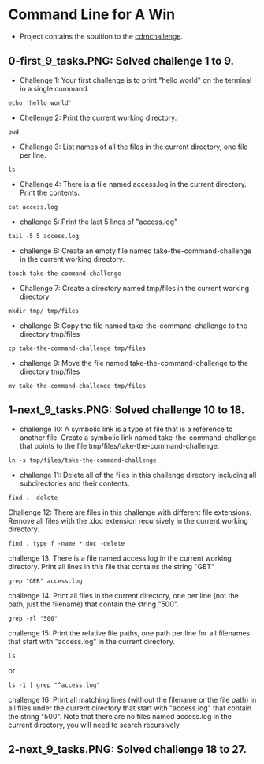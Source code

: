 # Command Line for A Win

- Project contains the soultion to the [cdmchallenge](https://cmdchallenge.com/#/move_file). 

## 0-first_9_tasks.PNG: Solved challenge 1 to 9. 

- Challenge 1: Your first challenge is to print "hello world" on the terminal in a single command.
```
echo 'hello world'
```
- Chellenge 2: Print the current working directory.

 ```
 pwd 
 ```

- Challenge 3: List names of all the files in the current directory, one file per line.

 ```
 ls
 ```
- Challenge 4: There is a file named access.log in the current directory. Print the contents.
```
cat access.log
```
- challenge 5: Print the last 5 lines of "access.log"
```
tail -5 5 access.log
```
- challenge 6: Create an empty file named take-the-command-challenge in the current working directory.
 ```
 touch take-the-command-challenge
 ```
- Challenge 7: Create a directory named tmp/files in the current working directory

```
mkdir tmp/ tmp/files
```
- challenge 8: Copy the file named take-the-command-challenge to the directory tmp/files
```
cp take-the-command-challenge tmp/files
```
- challenge 9: Move the file named take-the-command-challenge to the directory tmp/files
 ```
 mv take-the-command-challenge tmp/files
 ```
## 1-next_9_tasks.PNG: Solved challenge 10 to 18. 
- challenge 10: A symbolic link is a type of file that is a reference to another file. Create a symbolic link named take-the-command-challenge that points to the file tmp/files/take-the-command-challenge.
```
ln -s tmp/files/take-the-command-challenge
```
- challenge 11: Delete all of the files in this challenge directory including all subdirectories and their contents.
```
find . -delete
```
Challenge 12: 
There are files in this challenge with different file extensions. Remove all files with the .doc extension recursively in the current working directory.
```
find . type f -name *.doc -delete
```
challenge 13: There is a file named access.log in the current working directory. Print all lines in this file that contains the string "GET"
```
grep "GER" access.log
```
challenge 14: Print all files in the current directory, one per line (not the path, just the filename) that contain the string "500".
```
grep -rl "500"
```
challenge 15: Print the relative file paths, one path per line for all filenames that start with "access.log" in the current directory.

```
ls
```
or
```
ls -1 | grep "^access.log"
```
challenge 16: Print all matching lines (without the filename or the file path) in all files under the current directory that start with "access.log" that contain the string "500". Note that there are no files named access.log in the current directory, you will need to search recursively

## 2-next_9_tasks.PNG: Solved challenge 18 to 27.
